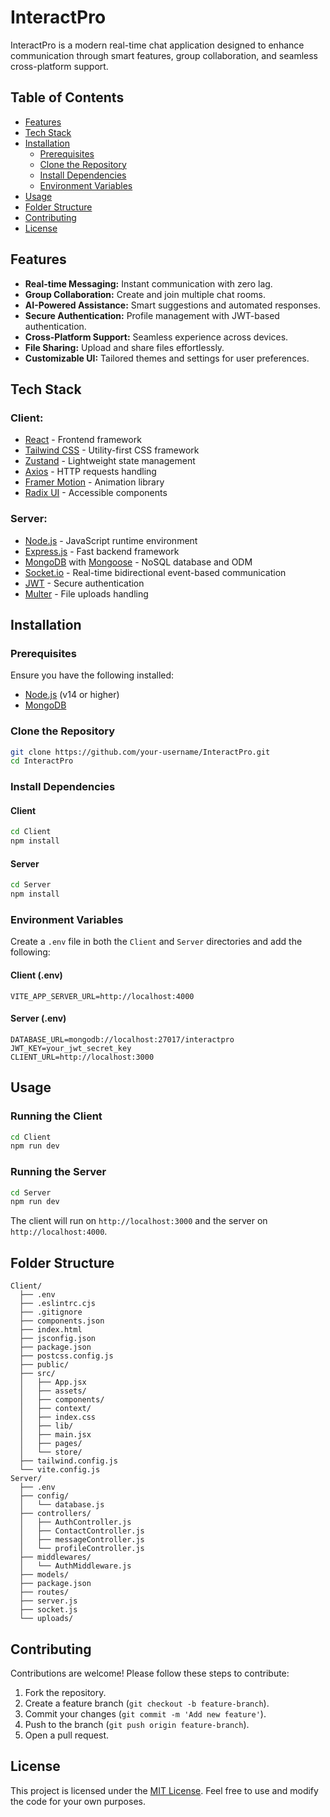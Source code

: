 # InteractPro

InteractPro is a modern real-time chat application designed to enhance communication through smart features, group collaboration, and seamless cross-platform support.

## Table of Contents

- [Features](#features)
- [Tech Stack](#tech-stack)
- [Installation](#installation)
  - [Prerequisites](#prerequisites)
  - [Clone the Repository](#clone-the-repository)
  - [Install Dependencies](#install-dependencies)
  - [Environment Variables](#environment-variables)
- [Usage](#usage)
- [Folder Structure](#folder-structure)
- [Contributing](#contributing)
- [License](#license)

## Features

- **Real-time Messaging:** Instant communication with zero lag.
- **Group Collaboration:** Create and join multiple chat rooms.
- **AI-Powered Assistance:** Smart suggestions and automated responses.
- **Secure Authentication:** Profile management with JWT-based authentication.
- **Cross-Platform Support:** Seamless experience across devices.
- **File Sharing:** Upload and share files effortlessly.
- **Customizable UI:** Tailored themes and settings for user preferences.

## Tech Stack

### **Client:**
- [React](https://reactjs.org/) - Frontend framework
- [Tailwind CSS](https://tailwindcss.com/) - Utility-first CSS framework
- [Zustand](https://zustand-demo.pmnd.rs/) - Lightweight state management
- [Axios](https://axios-http.com/) - HTTP requests handling
- [Framer Motion](https://www.framer.com/motion/) - Animation library
- [Radix UI](https://www.radix-ui.com/) - Accessible components

### **Server:**
- [Node.js](https://nodejs.org/) - JavaScript runtime environment
- [Express.js](https://expressjs.com/) - Fast backend framework
- [MongoDB](https://www.mongodb.com/) with [Mongoose](https://mongoosejs.com/) - NoSQL database and ODM
- [Socket.io](https://socket.io/) - Real-time bidirectional event-based communication
- [JWT](https://jwt.io/) - Secure authentication
- [Multer](https://www.npmjs.com/package/multer) - File uploads handling

## Installation

### Prerequisites

Ensure you have the following installed:

- [Node.js](https://nodejs.org/) (v14 or higher)
- [MongoDB](https://www.mongodb.com/)

### Clone the Repository

```sh
git clone https://github.com/your-username/InteractPro.git
cd InteractPro
```

### Install Dependencies

#### Client
```sh
cd Client
npm install
```

#### Server
```sh
cd Server
npm install
```

### Environment Variables

Create a `.env` file in both the `Client` and `Server` directories and add the following:

#### **Client (.env)**
```env
VITE_APP_SERVER_URL=http://localhost:4000
```

#### **Server (.env)**
```env
DATABASE_URL=mongodb://localhost:27017/interactpro
JWT_KEY=your_jwt_secret_key
CLIENT_URL=http://localhost:3000
```

## Usage

### Running the Client
```sh
cd Client
npm run dev
```

### Running the Server
```sh
cd Server
npm run dev
```

The client will run on `http://localhost:3000` and the server on `http://localhost:4000`.

## Folder Structure

```
Client/
  ├── .env
  ├── .eslintrc.cjs
  ├── .gitignore
  ├── components.json
  ├── index.html
  ├── jsconfig.json
  ├── package.json
  ├── postcss.config.js
  ├── public/
  ├── src/
  │   ├── App.jsx
  │   ├── assets/
  │   ├── components/
  │   ├── context/
  │   ├── index.css
  │   ├── lib/
  │   ├── main.jsx
  │   ├── pages/
  │   └── store/
  ├── tailwind.config.js
  └── vite.config.js
Server/
  ├── .env
  ├── config/
  │   └── database.js
  ├── controllers/
  │   ├── AuthController.js
  │   ├── ContactController.js
  │   ├── messageController.js
  │   └── profileController.js
  ├── middlewares/
  │   └── AuthMiddleware.js
  ├── models/
  ├── package.json
  ├── routes/
  ├── server.js
  ├── socket.js
  └── uploads/
```

## Contributing

Contributions are welcome! Please follow these steps to contribute:

1. Fork the repository.
2. Create a feature branch (`git checkout -b feature-branch`).
3. Commit your changes (`git commit -m 'Add new feature'`).
4. Push to the branch (`git push origin feature-branch`).
5. Open a pull request.

## License

This project is licensed under the [MIT License](LICENSE). Feel free to use and modify the code for your own purposes.

